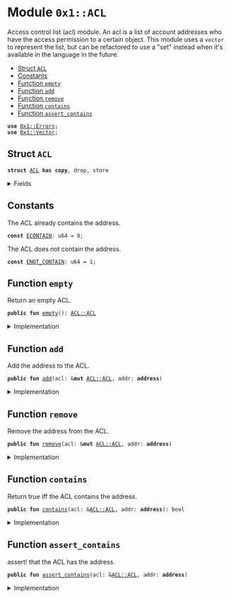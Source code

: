 
<a name="0x1_ACL"></a>

# Module `0x1::ACL`

Access control list (acl) module. An acl is a list of account addresses who
have the access permission to a certain object.
This module uses a <code>vector</code> to represent the list, but can be refactored to
use a "set" instead when it's available in the language in the future.


-  [Struct `ACL`](#0x1_ACL_ACL)
-  [Constants](#@Constants_0)
-  [Function `empty`](#0x1_ACL_empty)
-  [Function `add`](#0x1_ACL_add)
-  [Function `remove`](#0x1_ACL_remove)
-  [Function `contains`](#0x1_ACL_contains)
-  [Function `assert_contains`](#0x1_ACL_assert_contains)


<pre><code><b>use</b> <a href="Errors.md#0x1_Errors">0x1::Errors</a>;
<b>use</b> <a href="Vector.md#0x1_Vector">0x1::Vector</a>;
</code></pre>



<a name="0x1_ACL_ACL"></a>

## Struct `ACL`



<pre><code><b>struct</b> <a href="ACL.md#0x1_ACL">ACL</a> <b>has</b> <b>copy</b>, drop, store
</code></pre>



<details>
<summary>Fields</summary>


<dl>
<dt>
<code>list: vector&lt;<b>address</b>&gt;</code>
</dt>
<dd>

</dd>
</dl>


</details>

<a name="@Constants_0"></a>

## Constants


<a name="0x1_ACL_ECONTAIN"></a>

The ACL already contains the address.


<pre><code><b>const</b> <a href="ACL.md#0x1_ACL_ECONTAIN">ECONTAIN</a>: u64 = 0;
</code></pre>



<a name="0x1_ACL_ENOT_CONTAIN"></a>

The ACL does not contain the address.


<pre><code><b>const</b> <a href="ACL.md#0x1_ACL_ENOT_CONTAIN">ENOT_CONTAIN</a>: u64 = 1;
</code></pre>



<a name="0x1_ACL_empty"></a>

## Function `empty`

Return an empty ACL.


<pre><code><b>public</b> <b>fun</b> <a href="ACL.md#0x1_ACL_empty">empty</a>(): <a href="ACL.md#0x1_ACL_ACL">ACL::ACL</a>
</code></pre>



<details>
<summary>Implementation</summary>


<pre><code><b>public</b> <b>fun</b> <a href="ACL.md#0x1_ACL_empty">empty</a>(): <a href="ACL.md#0x1_ACL">ACL</a> {
    <a href="ACL.md#0x1_ACL">ACL</a>{ list: <a href="Vector.md#0x1_Vector_empty">Vector::empty</a>&lt;<b>address</b>&gt;() }
}
</code></pre>



</details>

<a name="0x1_ACL_add"></a>

## Function `add`

Add the address to the ACL.


<pre><code><b>public</b> <b>fun</b> <a href="ACL.md#0x1_ACL_add">add</a>(acl: &<b>mut</b> <a href="ACL.md#0x1_ACL_ACL">ACL::ACL</a>, addr: <b>address</b>)
</code></pre>



<details>
<summary>Implementation</summary>


<pre><code><b>public</b> <b>fun</b> <a href="ACL.md#0x1_ACL_add">add</a>(acl: &<b>mut</b> <a href="ACL.md#0x1_ACL">ACL</a>, addr: <b>address</b>) {
    <b>assert</b>!(!<a href="Vector.md#0x1_Vector_contains">Vector::contains</a>(&<b>mut</b> acl.list, &addr), <a href="Errors.md#0x1_Errors_invalid_argument">Errors::invalid_argument</a>(<a href="ACL.md#0x1_ACL_ECONTAIN">ECONTAIN</a>));
    <a href="Vector.md#0x1_Vector_push_back">Vector::push_back</a>(&<b>mut</b> acl.list, addr);
}
</code></pre>



</details>

<a name="0x1_ACL_remove"></a>

## Function `remove`

Remove the address from the ACL.


<pre><code><b>public</b> <b>fun</b> <a href="ACL.md#0x1_ACL_remove">remove</a>(acl: &<b>mut</b> <a href="ACL.md#0x1_ACL_ACL">ACL::ACL</a>, addr: <b>address</b>)
</code></pre>



<details>
<summary>Implementation</summary>


<pre><code><b>public</b> <b>fun</b> <a href="ACL.md#0x1_ACL_remove">remove</a>(acl: &<b>mut</b> <a href="ACL.md#0x1_ACL">ACL</a>, addr: <b>address</b>) {
    <b>let</b> (found, index) = <a href="Vector.md#0x1_Vector_index_of">Vector::index_of</a>(&<b>mut</b> acl.list, &addr);
    <b>assert</b>!(found, <a href="Errors.md#0x1_Errors_invalid_argument">Errors::invalid_argument</a>(<a href="ACL.md#0x1_ACL_ENOT_CONTAIN">ENOT_CONTAIN</a>));
    <a href="Vector.md#0x1_Vector_remove">Vector::remove</a>(&<b>mut</b> acl.list, index);
}
</code></pre>



</details>

<a name="0x1_ACL_contains"></a>

## Function `contains`

Return true iff the ACL contains the address.


<pre><code><b>public</b> <b>fun</b> <a href="ACL.md#0x1_ACL_contains">contains</a>(acl: &<a href="ACL.md#0x1_ACL_ACL">ACL::ACL</a>, addr: <b>address</b>): bool
</code></pre>



<details>
<summary>Implementation</summary>


<pre><code><b>public</b> <b>fun</b> <a href="ACL.md#0x1_ACL_contains">contains</a>(acl: &<a href="ACL.md#0x1_ACL">ACL</a>, addr: <b>address</b>): bool {
    <a href="Vector.md#0x1_Vector_contains">Vector::contains</a>(&acl.list, &addr)
}
</code></pre>



</details>

<a name="0x1_ACL_assert_contains"></a>

## Function `assert_contains`

assert! that the ACL has the address.


<pre><code><b>public</b> <b>fun</b> <a href="ACL.md#0x1_ACL_assert_contains">assert_contains</a>(acl: &<a href="ACL.md#0x1_ACL_ACL">ACL::ACL</a>, addr: <b>address</b>)
</code></pre>



<details>
<summary>Implementation</summary>


<pre><code><b>public</b> <b>fun</b> <a href="ACL.md#0x1_ACL_assert_contains">assert_contains</a>(acl: &<a href="ACL.md#0x1_ACL">ACL</a>, addr: <b>address</b>) {
    <b>assert</b>!(<a href="ACL.md#0x1_ACL_contains">contains</a>(acl, addr), <a href="Errors.md#0x1_Errors_invalid_argument">Errors::invalid_argument</a>(<a href="ACL.md#0x1_ACL_ENOT_CONTAIN">ENOT_CONTAIN</a>));
}
</code></pre>



</details>
